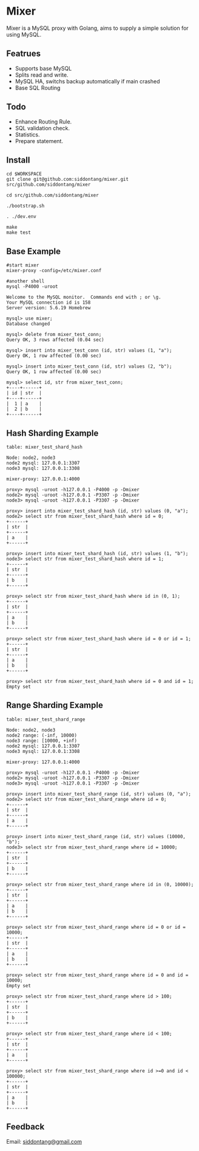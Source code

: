 # Mixer

Mixer is a MySQL proxy with Golang, aims to supply a simple solution for using MySQL.

## Featrues

- Supports base MySQL 
- Splits read and write.
- MySQL HA, switchs backup automatically if main crashed
- Base SQL Routing

## Todo

- Enhance Routing Rule.
- SQL validation check. 
- Statistics.
- Prepare statement.

## Install 

    cd $WORKSPACE
    git clone git@github.com:siddontang/mixer.git src/github.com/siddontang/mixer
    
    cd src/github.com/siddontang/mixer

    ./bootstrap.sh

    . ./dev.env

    make
    make test

## Base Example

```
#start mixer
mixer-proxy -config=/etc/mixer.conf

#another shell
mysql -P4000 -uroot

Welcome to the MySQL monitor.  Commands end with ; or \g.
Your MySQL connection id is 158
Server version: 5.6.19 Homebrew

mysql> use mixer;
Database changed

mysql> delete from mixer_test_conn;
Query OK, 3 rows affected (0.04 sec)

mysql> insert into mixer_test_conn (id, str) values (1, "a");
Query OK, 1 row affected (0.00 sec)

mysql> insert into mixer_test_conn (id, str) values (2, "b");
Query OK, 1 row affected (0.00 sec)

mysql> select id, str from mixer_test_conn;
+----+------+
| id | str  |
+----+------+
|  1 | a    |
|  2 | b    |
+----+------+
``` 

## Hash Sharding Example

```
table: mixer_test_shard_hash

Node: node2, node3
node2 mysql: 127.0.0.1:3307
node3 mysql: 127.0.0.1:3308

mixer-proxy: 127.0.0.1:4000

proxy> mysql -uroot -h127.0.0.1 -P4000 -p -Dmixer
node2> mysql -uroot -h127.0.0.1 -P3307 -p -Dmixer
node3> mysql -uroot -h127.0.0.1 -P3307 -p -Dmixer

proxy> insert into mixer_test_shard_hash (id, str) values (0, "a");
node2> select str from mixer_test_shard_hash where id = 0;
+------+
| str  |
+------+
| a    |
+------+

proxy> insert into mixer_test_shard_hash (id, str) values (1, "b");
node3> select str from mixer_test_shard_hash where id = 1;
+------+
| str  |
+------+
| b    |
+------+

proxy> select str from mixer_test_shard_hash where id in (0, 1);
+------+
| str  |
+------+
| a    |
| b    |
+------+

proxy> select str from mixer_test_shard_hash where id = 0 or id = 1;
+------+
| str  |
+------+
| a    |
| b    |
+------+

proxy> select str from mixer_test_shard_hash where id = 0 and id = 1;
Empty set
```


## Range Sharding Example

```
table: mixer_test_shard_range

Node: node2, node3
node2 range: (-inf, 10000)
node3 range: [10000, +inf)
node2 mysql: 127.0.0.1:3307
node3 mysql: 127.0.0.1:3308

mixer-proxy: 127.0.0.1:4000

proxy> mysql -uroot -h127.0.0.1 -P4000 -p -Dmixer
node2> mysql -uroot -h127.0.0.1 -P3307 -p -Dmixer
node3> mysql -uroot -h127.0.0.1 -P3307 -p -Dmixer

proxy> insert into mixer_test_shard_range (id, str) values (0, "a");
node2> select str from mixer_test_shard_range where id = 0;
+------+
| str  |
+------+
| a    |
+------+

proxy> insert into mixer_test_shard_range (id, str) values (10000, "b");
node3> select str from mixer_test_shard_range where id = 10000;
+------+
| str  |
+------+
| b    |
+------+

proxy> select str from mixer_test_shard_range where id in (0, 10000);
+------+
| str  |
+------+
| a    |
| b    |
+------+

proxy> select str from mixer_test_shard_range where id = 0 or id = 10000;
+------+
| str  |
+------+
| a    |
| b    |
+------+

proxy> select str from mixer_test_shard_range where id = 0 and id = 10000;
Empty set

proxy> select str from mixer_test_shard_range where id > 100;
+------+
| str  |
+------+
| b    |
+------+

proxy> select str from mixer_test_shard_range where id < 100;
+------+
| str  |
+------+
| a    |
+------+

proxy> select str from mixer_test_shard_range where id >=0 and id < 100000;
+------+
| str  |
+------+
| a    |
| b    |
+------+
```

## Feedback

Email: siddontang@gmail.com


